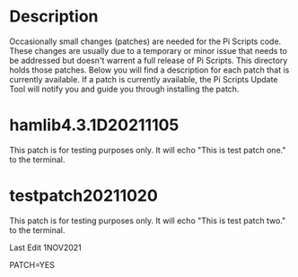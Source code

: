 # Description
Occasionally small changes (patches) are needed for the Pi Scripts code. These changes are usually due to a temporary or minor issue that needs to be addressed but doesn't warrent a full release of Pi Scripts. This directory holds those patches. Below you will find a description for each patch that is currently available. If a patch is currently available, the Pi Scripts Update Tool will notify you and guide you through installing the patch.



# hamlib4.3.1D20211105
This patch is for testing purposes only. It will echo "This is test patch one." to the terminal. 

# testpatch20211020
This patch is for testing purposes only. It will echo "This is test patch two." to the terminal. 

Last Edit 1NOV2021

PATCH=YES
